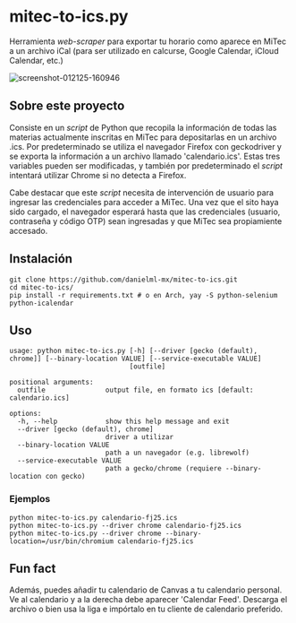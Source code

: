 # mitec-to-ics.py
Herramienta *web-scraper* para exportar tu horario como aparece en MiTec a un archivo iCal (para ser utilizado en calcurse, Google Calendar, iCloud Calendar, etc.) 

![screenshot-012125-160946](https://github.com/user-attachments/assets/d6a4da43-0c64-4fc3-9501-b696d57aeaa4)

## Sobre este proyecto
Consiste en un *script* de Python que recopila la información de todas las materias actualmente inscritas en MiTec para depositarlas en un archivo .ics. Por predeterminado se utiliza el navegador Firefox con geckodriver y se exporta la información a un archivo llamado 'calendario.ics'. Estas tres variables pueden ser modificadas, y también por predeterminado el *script* intentará utilizar Chrome si no detecta a Firefox. 

Cabe destacar que este *script* necesita de intervención de usuario para ingresar las credenciales para acceder a MiTec. Una vez que el sito haya sido cargado, el navegador esperará hasta que las credenciales (usuario, contraseña y código OTP) sean ingresadas y que MiTec sea propiamiente accesado.

## Instalación
```
git clone https://github.com/danielml-mx/mitec-to-ics.git
cd mitec-to-ics/
pip install -r requirements.txt # o en Arch, yay -S python-selenium python-icalendar
```

## Uso
```
usage: python mitec-to-ics.py [-h] [--driver [gecko (default), chrome]] [--binary-location VALUE] [--service-executable VALUE]
                              [outfile]

positional arguments:
  outfile               output file, en formato ics [default: calendario.ics]

options:
  -h, --help            show this help message and exit
  --driver [gecko (default), chrome]
                        driver a utilizar
  --binary-location VALUE
                        path a un navegador (e.g. librewolf)
  --service-executable VALUE
                        path a gecko/chrome (requiere --binary-location con gecko)
```

### Ejemplos
```
python mitec-to-ics.py calendario-fj25.ics 
python mitec-to-ics.py --driver chrome calendario-fj25.ics
python mitec-to-ics.py --driver chrome --binary-location=/usr/bin/chromium calendario-fj25.ics
```

## Fun fact
Además, puedes añadir tu calendario de Canvas a tu calendario personal. Ve al calendario y a la derecha debe aparecer 'Calendar Feed'. Descarga el archivo o bien usa la liga e impórtalo en tu cliente de calendario preferido.
